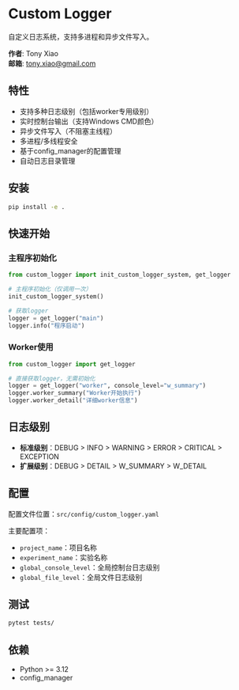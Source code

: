 # Custom Logger

自定义日志系统，支持多进程和异步文件写入。

**作者**: Tony Xiao  
**邮箱**: tony.xiao@gmail.com

## 特性

- 支持多种日志级别（包括worker专用级别）
- 实时控制台输出（支持Windows CMD颜色）
- 异步文件写入（不阻塞主线程）
- 多进程/多线程安全
- 基于config_manager的配置管理
- 自动日志目录管理

## 安装

```bash
pip install -e .
```

## 快速开始

### 主程序初始化

```python
from custom_logger import init_custom_logger_system, get_logger

# 主程序初始化（仅调用一次）
init_custom_logger_system()

# 获取logger
logger = get_logger("main")
logger.info("程序启动")
```

### Worker使用

```python
from custom_logger import get_logger

# 直接获取logger，无需初始化
logger = get_logger("worker", console_level="w_summary")
logger.worker_summary("Worker开始执行")
logger.worker_detail("详细worker信息")
```

## 日志级别

- **标准级别**：DEBUG > INFO > WARNING > ERROR > CRITICAL > EXCEPTION
- **扩展级别**：DEBUG > DETAIL > W_SUMMARY > W_DETAIL

## 配置

配置文件位置：`src/config/custom_logger.yaml`

主要配置项：
- `project_name`：项目名称
- `experiment_name`：实验名称
- `global_console_level`：全局控制台日志级别
- `global_file_level`：全局文件日志级别

## 测试

```bash
pytest tests/
```

## 依赖

- Python >= 3.12
- config_manager